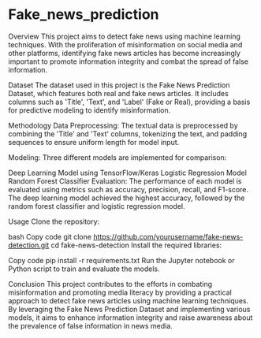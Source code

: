 # Fake_news_prediction
Overview
This project aims to detect fake news using machine learning techniques. With the proliferation of misinformation on social media and other platforms, identifying fake news articles has become increasingly important to promote information integrity and combat the spread of false information.

Dataset
The dataset used in this project is the Fake News Prediction Dataset, which features both real and fake news articles. It includes columns such as 'Title', 'Text', and 'Label' (Fake or Real), providing a basis for predictive modeling to identify misinformation.

Methodology
Data Preprocessing: The textual data is preprocessed by combining the 'Title' and 'Text' columns, tokenizing the text, and padding sequences to ensure uniform length for model input.

Modeling: Three different models are implemented for comparison:

Deep Learning Model using TensorFlow/Keras
Logistic Regression Model
Random Forest Classifier
Evaluation: The performance of each model is evaluated using metrics such as accuracy, precision, recall, and F1-score. The deep learning model achieved the highest accuracy, followed by the random forest classifier and logistic regression model.

Usage
Clone the repository:

bash
Copy code
git clone https://github.com/yourusername/fake-news-detection.git
cd fake-news-detection
Install the required libraries:

Copy code
pip install -r requirements.txt
Run the Jupyter notebook or Python script to train and evaluate the models.

Conclusion
This project contributes to the efforts in combating misinformation and promoting media literacy by providing a practical approach to detect fake news articles using machine learning techniques. By leveraging the Fake News Prediction Dataset and implementing various models, it aims to enhance information integrity and raise awareness about the prevalence of false information in news media.
